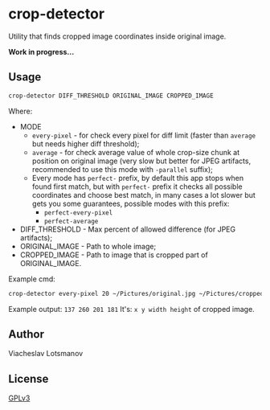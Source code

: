 crop-detector
=============

Utility that finds cropped image coordinates inside original image.

<b>Work in progress...</b>

Usage
-----

```bash
crop-detector DIFF_THRESHOLD ORIGINAL_IMAGE CROPPED_IMAGE
```

Where:
  - MODE
    - `every-pixel` -
      for check every pixel for diff limit
      (faster than `average` but needs higher diff threshold);
    - `average` -
      for check average value of whole crop-size chunk at position on
      original image (very slow but better for JPEG artifacts,
			recommended to use this mode with `-parallel` suffix);
    - Every mode has `perfect-` prefix, by default this app stops when
      found first match, but with `perfect-` prefix it checks all
      possible coordinates and choose best match, in many cases a lot
      slower but gets you some guarantees, possible modes with this prefix:
      - `perfect-every-pixel`
      - `perfect-average`
  - DIFF_THRESHOLD - Max percent of allowed difference (for JPEG artifacts);
  - ORIGINAL_IMAGE - Path to whole image;
  - CROPPED_IMAGE  - Path to image that is cropped part of ORIGINAL_IMAGE.

Example cmd:
  ```bash
  crop-detector every-pixel 20 ~/Pictures/original.jpg ~/Pictures/cropped.jpg
  ```

Example output: `137 260 201 181`
It's: `x y width height` of cropped image.

Author
------

Viacheslav Lotsmanov

License
-------

[GPLv3](./LICENSE)
